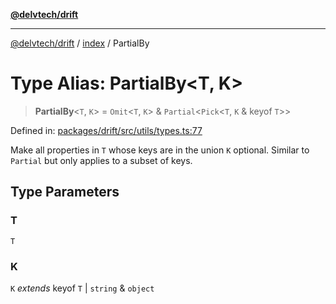 [**@delvtech/drift**](../../README.md)

***

[@delvtech/drift](../../README.md) / [index](../README.md) / PartialBy

# Type Alias: PartialBy\<T, K\>

> **PartialBy**\<`T`, `K`\> = `Omit`\<`T`, `K`\> & `Partial`\<`Pick`\<`T`, `K` & keyof `T`\>\>

Defined in: [packages/drift/src/utils/types.ts:77](https://github.com/delvtech/drift/blob/95370f81f9813e8d583ed884b0b07657be0d8f2c/packages/drift/src/utils/types.ts#L77)

Make all properties in `T` whose keys are in the union `K` optional. Similar
to `Partial` but only applies to a subset of keys.

## Type Parameters

### T

`T`

### K

`K` *extends* keyof `T` \| `string` & `object`
